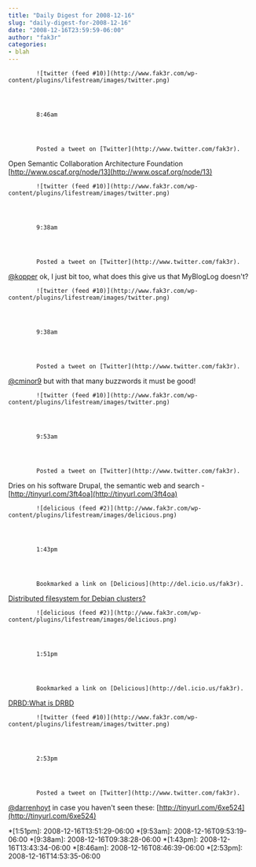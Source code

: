 ```yaml
---
title: "Daily Digest for 2008-12-16"
slug: "daily-digest-for-2008-12-16"
date: "2008-12-16T23:59:59-06:00"
author: "fak3r"
categories:
- blah
---
```



    


        

            ![twitter (feed #10)](http://www.fak3r.com/wp-content/plugins/lifestream/images/twitter.png)
        

        

            8:46am
        

        

            Posted a tweet on [Twitter](http://www.twitter.com/fak3r).

Open Semantic Collaboration Architecture Foundation [http://www.oscaf.org/node/13](http://www.oscaf.org/node/13)

       

    
        


        

            ![twitter (feed #10)](http://www.fak3r.com/wp-content/plugins/lifestream/images/twitter.png)
        

        

            9:38am
        

        

            Posted a tweet on [Twitter](http://www.twitter.com/fak3r).

[@kopper](http://www.twitter.com/kopper) ok, I just bit too, what does this give us that MyBlogLog doesn't?

       

    
        


        

            ![twitter (feed #10)](http://www.fak3r.com/wp-content/plugins/lifestream/images/twitter.png)
        

        

            9:38am
        

        

            Posted a tweet on [Twitter](http://www.twitter.com/fak3r).

[@cminor9](http://www.twitter.com/cminor9) but with that many buzzwords it must be good!

       

    
        


        

            ![twitter (feed #10)](http://www.fak3r.com/wp-content/plugins/lifestream/images/twitter.png)
        

        

            9:53am
        

        

            Posted a tweet on [Twitter](http://www.twitter.com/fak3r).

Dries on his software Drupal, the semantic web and search - [http://tinyurl.com/3ft4oa](http://tinyurl.com/3ft4oa)

       

    
        


        

            ![delicious (feed #2)](http://www.fak3r.com/wp-content/plugins/lifestream/images/delicious.png)
        

        

            1:43pm
        

        

            Bookmarked a link on [Delicious](http://del.icio.us/fak3r).

[Distributed filesystem for Debian clusters?](http://www.debian-administration.org/articles/348)

       

    
        


        

            ![delicious (feed #2)](http://www.fak3r.com/wp-content/plugins/lifestream/images/delicious.png)
        

        

            1:51pm
        

        

            Bookmarked a link on [Delicious](http://del.icio.us/fak3r).

[DRBD:What is DRBD](http://www.drbd.org/)

       

    
        


        

            ![twitter (feed #10)](http://www.fak3r.com/wp-content/plugins/lifestream/images/twitter.png)
        

        

            2:53pm
        

        

            Posted a tweet on [Twitter](http://www.twitter.com/fak3r).

[@darrenhoyt](http://www.twitter.com/darrenhoyt) in case you haven't seen these: [http://tinyurl.com/6xe524](http://tinyurl.com/6xe524)

       

    
    
  *[1:51pm]: 2008-12-16T13:51:29-06:00
  *[9:53am]: 2008-12-16T09:53:19-06:00
  *[9:38am]: 2008-12-16T09:38:28-06:00
  *[1:43pm]: 2008-12-16T13:43:34-06:00
  *[8:46am]: 2008-12-16T08:46:39-06:00
  *[2:53pm]: 2008-12-16T14:53:35-06:00
